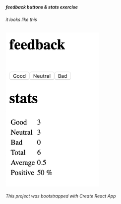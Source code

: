 ##### feedback buttons & stats exercise

###### it looks like this
<img src="src/screenshot.png" width="300" />

###### This project was bootstrapped with Create React App

